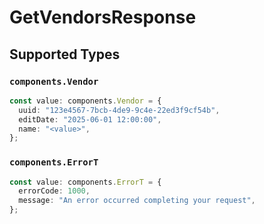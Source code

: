 # GetVendorsResponse


## Supported Types

### `components.Vendor`

```typescript
const value: components.Vendor = {
  uuid: "123e4567-7bcb-4de9-9c4e-22ed3f9cf54b",
  editDate: "2025-06-01 12:00:00",
  name: "<value>",
};
```

### `components.ErrorT`

```typescript
const value: components.ErrorT = {
  errorCode: 1000,
  message: "An error occurred completing your request",
};
```

